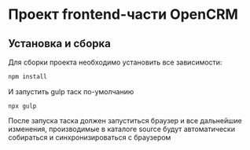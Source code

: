# Проект frontend-части OpenCRM

## Установка и сборка

Для сборки проекта необходимо установить все зависимости:

```bash
npm install
```

И запустить gulp таск по-умолчанию

```
npx gulp
```

После запуска таска должен запуститься браузер и все дальнейшие изменения, производимые в каталоге source будут автоматически собираться и синхронизироваться с браузером

